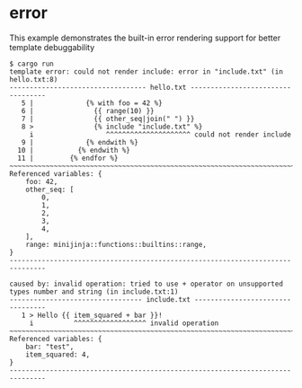 # error

This example demonstrates the built-in error rendering support for better
template debuggability

```console
$ cargo run
template error: could not render include: error in "include.txt" (in hello.txt:8)
---------------------------------- hello.txt ----------------------------------
   5 |             {% with foo = 42 %}
   6 |               {{ range(10) }}
   7 |               {{ other_seq|join(" ") }}
   8 >               {% include "include.txt" %}
     i                  ^^^^^^^^^^^^^^^^^^^^^ could not render include
   9 |             {% endwith %}
  10 |           {% endwith %}
  11 |         {% endfor %}
~~~~~~~~~~~~~~~~~~~~~~~~~~~~~~~~~~~~~~~~~~~~~~~~~~~~~~~~~~~~~~~~~~~~~~~~~~~~~~~
Referenced variables: {
    foo: 42,
    other_seq: [
        0,
        1,
        2,
        3,
        4,
    ],
    range: minijinja::functions::builtins::range,
}
-------------------------------------------------------------------------------

caused by: invalid operation: tried to use + operator on unsupported types number and string (in include.txt:1)
--------------------------------- include.txt ---------------------------------
   1 > Hello {{ item_squared + bar }}!
     i          ^^^^^^^^^^^^^^^^^^ invalid operation
~~~~~~~~~~~~~~~~~~~~~~~~~~~~~~~~~~~~~~~~~~~~~~~~~~~~~~~~~~~~~~~~~~~~~~~~~~~~~~~
Referenced variables: {
    bar: "test",
    item_squared: 4,
}
-------------------------------------------------------------------------------
```
